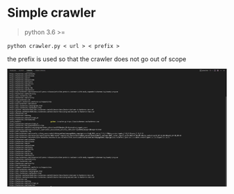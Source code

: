 # Simple crawler

>python 3.6 >= 

`python crawler.py < url > < prefix >`

the prefix is used so that the crawler does not go out of scope

![sceen](screen/scree.png)
